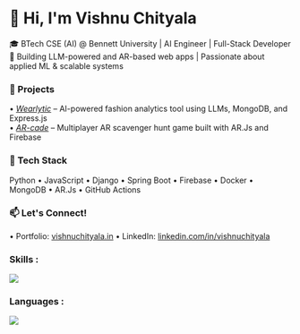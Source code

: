 # 👋 Hi, I'm Vishnu Chityala
🎓 BTech CSE (AI) @ Bennett University | AI Engineer | Full-Stack Developer  
🚀 Building LLM-powered and AR-based web apps | Passionate about applied ML & scalable systems

### 🔬 Projects
•⁠  ⁠*[Wearlytic](https://wearlytic.vishnuchityala.in/)* – AI-powered fashion analytics tool using LLMs, MongoDB, and Express.js  
•⁠  ⁠*[AR-cade](https://arcade.vishnuchityala.in/)* – Multiplayer AR scavenger hunt game built with AR.Js and Firebase  

### 🧰 Tech Stack
Python • JavaScript • Django • Spring Boot • Firebase • Docker • MongoDB • AR.Js • GitHub Actions

### 📫 Let's Connect!
•⁠  ⁠Portfolio: [vishnuchityala.in](https://www.vishnuchityala.in)
•⁠  ⁠LinkedIn: [linkedin.com/in/vishnuchityala](https://linkedin.com/in/vishnuchityala)

<h3 align="left">Skills :</h3>

<p align="left">
<a href="https://skillicons.dev">
    <img src="https://skillicons.dev/icons?i=html,css,js,tailwind,bootstrap,django,flask,spring,firebase,arduino&theme=dark&perline=7" />
  </a>
</p>
<h3 align="left">Languages :</h3>
<p align="left">
<a href="https://skillicons.dev">
    <img src="https://skillicons.dev/icons?i=python,java,cpp&theme=dark&perline=7" />
  </a>
</p>
